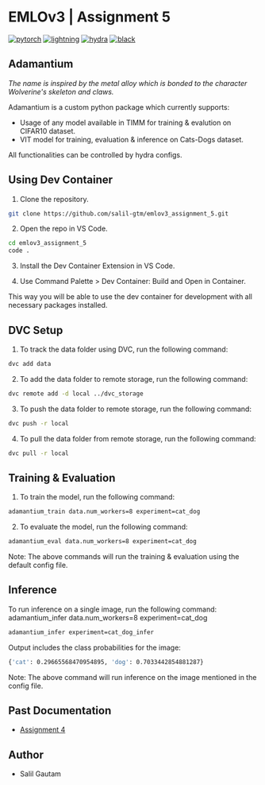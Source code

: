 # EMLOv3 | Assignment 5

[![pytorch](https://img.shields.io/badge/PyTorch_2.0+-ee4c2c?logo=pytorch&logoColor=white)](https://pytorch.org/get-started/locally/)
[![lightning](https://img.shields.io/badge/-Lightning_2.0+-792ee5?logo=pytorchlightning&logoColor=white)](https://pytorchlightning.ai/)
[![hydra](https://img.shields.io/badge/Config-Hydra_1.3-89b8cd)](https://hydra.cc/)
[![black](https://img.shields.io/badge/Code%20Style-Black-black.svg?labelColor=gray)](https://black.readthedocs.io/en/stable/)


## Adamantium 

<em>The name is inspired by the metal alloy which is bonded to the character Wolverine's skeleton and claws.</em>

Adamantium is a custom python package which currently supports:
- Usage of any model available in TIMM for training & evalution on CIFAR10 dataset. 
- VIT model for training, evaluation & inference on Cats-Dogs dataset.

All functionalities can be controlled by hydra configs.

## Using Dev Container

1. Clone the repository.

```bash
git clone https://github.com/salil-gtm/emlov3_assignment_5.git
```

2. Open the repo in VS Code.

```bash 
cd emlov3_assignment_5
code .
```

3. Install the Dev Container Extension in VS Code.

4. Use Command Palette > Dev Container: Build and Open in Container.

This way you will be able to use the dev container for development with all necessary packages installed.

## DVC Setup

1. To track the data folder using DVC, run the following command:

```bash
dvc add data
```

2. To add the data folder to remote storage, run the following command:

```bash
dvc remote add -d local ../dvc_storage
```

3. To push the data folder to remote storage, run the following command:

```bash
dvc push -r local
```

4. To pull the data folder from remote storage, run the following command:

```bash
dvc pull -r local
```

## Training & Evaluation

1. To train the model, run the following command:

```bash
adamantium_train data.num_workers=8 experiment=cat_dog
```

2. To evaluate the model, run the following command:

```bash
adamantium_eval data.num_workers=8 experiment=cat_dog
```

Note: The above commands will run the training & evaluation using the default config file.

## Inference

To run inference on a single image, run the following command:
adamantium_infer data.num_workers=8 experiment=cat_dog
```bash
adamantium_infer experiment=cat_dog_infer
```

Output includes the class probabilities for the image:

```bash
{'cat': 0.29665568470954895, 'dog': 0.7033442854881287}
```

Note: The above command will run inference on the image mentioned in the config file.

## Past Documentation

- [Assignment 4](https://github.com/salil-gtm/emlov3_assignment_4)

## Author

- Salil Gautam
